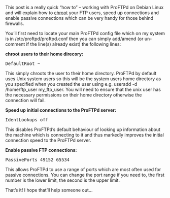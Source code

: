 <p>This post is a really quick &#8220;how to&#8221; &#8211; working with ProFTPd on Debian Linux and will explain how to <a href="http://en.wikipedia.org/wiki/Chroot" target="_blank">chroot</a> your FTP users, speed up connections and enable passive connections which can be very handy for those behind firewalls.</p>
<p>You&#8217;ll first need to locate your main ProFTPd config file which on my system is in /etc/proftpd/proftpd.conf then you can simply add/amend (or un-comment if the line(s) already exist) the following lines:</p>
<p><strong>chroot users to their home direcory:</strong></p>
<pre>DefaultRoot ~
</pre>
<p>This simply chroots the user to their home directory. ProFTPd by default uses Unix system users so this will be the system users home directory as you specified when you created the user using e.g. useradd -d /home/ftp_user my_ftp_user. You will need to ensure that the unix user has the necessary permissions on their home directory otherwise the connection will fail.</p>
<p><strong>Speed up initial connections to the ProFTPd server:</strong></p>
<pre>IdentLookups off
</pre>
<p>This disables ProFTPd&#8217;s default behaviour of looking up information about the machine which is connecting to it and thus markedly improves the initial connection speed to the ProFTPd server.</p>
<p><strong>Enable passive FTP connections:</strong></p>
<pre>PassivePorts 49152 65534
</pre>
<p>This allows ProFTPd to use a range of ports which are most often used for passive connections. You can change the port range if you need to, the first number is the lower limit, the second is the upper limit.</p>
<p>That&#8217;s it! I hope that&#8217;ll help someone out&#8230;</p>